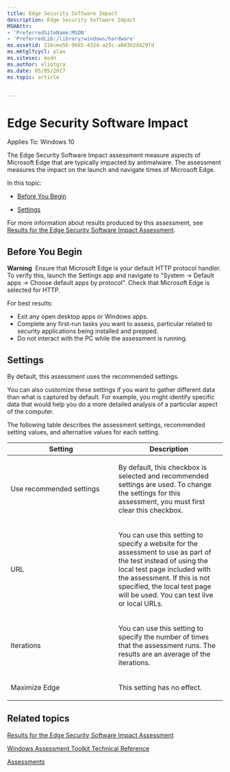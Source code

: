 ```yaml
---
title: Edge Security Software Impact
description: Edge Security Software Impact
MSHAttr:
- 'PreferredSiteName:MSDN'
- 'PreferredLib:/library/windows/hardware'
ms.assetid: 216cee5b-9665-4324-a25c-a0d3b2d429fd
ms.mktglfcycl: plan
ms.sitesec: msdn
ms.author: eliotgra
ms.date: 05/05/2017
ms.topic: article


---
```


# Edge Security Software Impact


Applies To: Windows 10

The Edge Security Software Impact assessment measure aspects of Microsoft Edge that are typically impacted by antimalware. The assessment measures the impact on the launch and navigate times of Microsoft Edge.

In this topic:

-   [Before You Begin](#beforebegin)

-   [Settings](#settings)

For more information about results produced by this assessment, see [Results for the Edge Security Software Impact Assessment](results-for-the-edge-security-software-impact-assessment.md).

## <a href="" id="beforebegin"></a>Before You Begin


**Warning**  Ensure that Microsoft Edge is your default HTTP protocol handler. To verify this, launch the Settings app and navigate to "System -&gt; Default apps -&gt; Choose default apps by protocol". Check that Microsoft Edge is selected for HTTP.

 

For best results:

-   Exit any open desktop apps or Windows apps.
-   Complete any first-run tasks you want to assess, particular related to security applications being installed and prepped.
-   Do not interact with the PC while the assessment is running.

## Settings


By default, this assessment uses the recommended settings.

You can also customize these settings if you want to gather different data than what is captured by default. For example, you might identify specific data that would help you do a more detailed analysis of a particular aspect of the computer.

The following table describes the assessment settings, recommended setting values, and alternative values for each setting.

<table>
<colgroup>
<col width="50%" />
<col width="50%" />
</colgroup>
<thead>
<tr class="header">
<th>Setting</th>
<th>Description</th>
</tr>
</thead>
<tbody>
<tr class="odd">
<td><p>Use recommended settings</p></td>
<td><p>By default, this checkbox is selected and recommended settings are used. To change the settings for this assessment, you must first clear this checkbox.</p></td>
</tr>
<tr class="even">
<td><p>URL</p></td>
<td><p>You can use this setting to specify a website for the assessment to use as part of the test instead of using the local test page included with the assessment. If this is not specified, the local test page will be used. You can test live or local URLs.</p></td>
</tr>
<tr class="odd">
<td><p>Iterations</p></td>
<td><p>You can use this setting to specify the number of times that the assessment runs. The results are an average of the iterations.</p></td>
</tr>
<tr class="even">
<td><p>Maximize Edge</p></td>
<td><p>This setting has no effect.</p></td>
</tr>
</tbody>
</table>

 

## Related topics


[Results for the Edge Security Software Impact Assessment](results-for-the-edge-security-software-impact-assessment.md)

[Windows Assessment Toolkit Technical Reference](windows-assessment-toolkit-technical-reference.md)

[Assessments](assessments.md)

 

 








